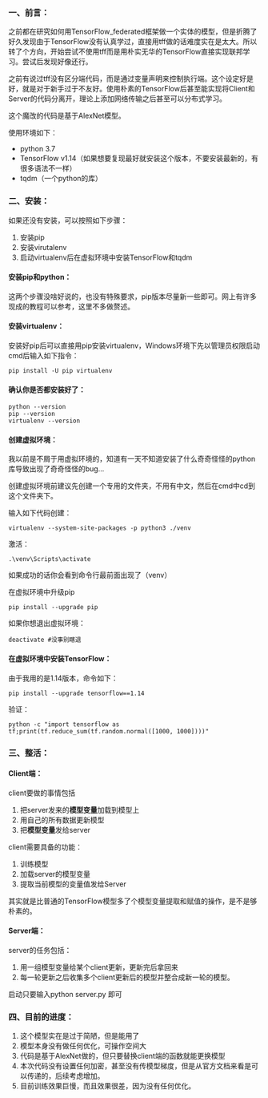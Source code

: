 ### 一、前言：

之前都在研究如何用TensorFlow_federated框架做一个实体的模型，但是折腾了好久发现由于TensorFlow没有认真学过，直接用tff做的话难度实在是太大。所以转了个方向，开始尝试不使用tff而是用朴实无华的TensorFlow直接实现联邦学习。尝试后发现好像还行。

之前有说过tff没有区分端代码，而是通过变量声明来控制执行端。这个设定好是好，就是对于新手过于不友好。使用朴素的TensorFlow后甚至能实现将Client和Server的代码分离开，理论上添加网络传输之后甚至可以分布式学习。

这个魔改的代码是基于AlexNet模型。

使用环境如下：

- python 3.7
- TensorFlow v1.14（如果想要复现最好就安装这个版本，不要安装最新的，有很多语法不一样）
- tqdm（一个python的库）

### 二、安装：
如果还没有安装，可以按照如下步骤：

1. 安装pip
2. 安装virutalenv
3. 启动virtualenv后在虚拟环境中安装TensorFlow和tqdm

#### 安装pip和python：
这两个步骤没啥好说的，也没有特殊要求，pip版本尽量新一些即可。网上有许多现成的教程可以参考，这里不多做赘述。

#### 安装virtualenv：
安装好pip后可以直接用pip安装virtualenv，Windows环境下先以管理员权限启动cmd后输入如下指令：
```
pip install -U pip virtualenv
```
#### 确认你是否都安装好了：
```
python --version
pip --version
virtualenv --version
```
#### 创建虚拟环境：
我以前是不屑于用虚拟环境的，知道有一天不知道安装了什么奇奇怪怪的python库导致出现了奇奇怪怪的bug...

创建虚拟环境前建议先创建一个专用的文件夹，不用有中文，然后在cmd中cd到这个文件夹下。

输入如下代码创建：
```
virtualenv --system-site-packages -p python3 ./venv
```

激活：
```
.\venv\Scripts\activate
```
如果成功的话你会看到命令行最前面出现了（venv）

在虚拟环境中升级pip

```
pip install --upgrade pip
```
如果你想退出虚拟环境：

```
deactivate #没事别瞎退
```

#### 在虚拟环境中安装TensorFlow：

由于我用的是1.14版本，命令如下：

```
pip install --upgrade tensorflow==1.14
```

验证：

```
python -c "import tensorflow as tf;print(tf.reduce_sum(tf.random.normal([1000, 1000])))"
```

### 三、整活：

#### Client端：

client要做的事情包括
1. 把server发来的**模型变量**加载到模型上
2. 用自己的所有数据更新模型
3. 把**模型变量**发给server

client需要具备的功能：
1. 训练模型
2. 加载server的模型变量
3. 提取当前模型的变量值发给Server

其实就是比普通的TensorFlow模型多了个模型变量提取和赋值的操作，是不是够朴素的。

#### Server端：

server的任务包括：

1. 用一组模型变量给某个client更新，更新完后拿回来
2. 每一轮更新之后收集多个client更新后的模型并整合成新一轮的模型。

启动只要输入python server.py 即可

### 四、目前的进度：

1. 这个模型实在是过于简陋，但是能用了
2. 模型本身没有做任何优化，可操作空间大
3. 代码是基于AlexNet做的，但只要替换client端的函数就能更换模型
4. 本次代码没有设置任何加密，甚至没有传模型梯度，但是从官方文档来看是可以传递的，后续考虑增加。
5. 目前训练效果巨慢，而且效果很差，因为没有任何优化。
